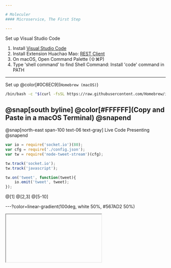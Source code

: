 ```yaml
---

# Moleculer
#### Microservice, The First Step

---
```


Set up Visual Studio Code
1. Install [Visual Studio Code](https://code.visualstudio.com/download)
2. Install Extension Huachao Mao: [REST Client](https://marketplace.visualstudio.com/items?itemName=humao.rest-client)
3. On macOS, Open Command Palette (⇧⌘P)
4. Type 'shell command’ to find
        Shell Command: Install 'code' command in PATH
---

Set up @color[#0C6EC9](`Homebrew (macOS)`)

```bash
/bin/bash -c "$(curl -fsSL https://raw.githubusercontent.com/Homebrew/install/master/install.sh)"
```

@snap[south byline]
@color[#FFFFFF](Copy and Paste in a macOS Terminal)
@snapend
---

@snap[north-east span-100 text-06 text-gray]
Live Code Presenting
@snapend

```js
var io = require('socket.io')(80);
var cfg = require('./config.json');
var tw = require('node-tweet-stream')(cfg);

tw.track('socket.io');
tw.track('javascript');

tw.on('tweet', function(tweet){
    io.emit('tweet', tweet);
});
```

@[1]
@[2,3]
@[5-10]

---?color=linear-gradient(100deg, white 50%, #567AD2 50%)

<iframe class="stretch" data-src="https://codesandbox.io/s/github/moleculerjs/sandbox-moleculer-api-routing/tree/master/?fontsize=14"></iframe>